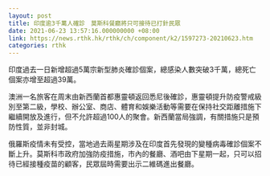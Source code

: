 ```yaml
---
layout: post
title: 印度逾3千萬人確診　莫斯科餐廳將只可接待已打針民眾
date: 2021-06-23 13:57:16.000000000 +08:00
link: https://news.rthk.hk/rthk/ch/component/k2/1597273-20210623.htm
categories: rthk
---
```


印度過去一日新增超過5萬宗新型肺炎確診個案，總感染人數突破3千萬，總死亡個案亦增至超過39萬。

澳洲一名旅客在周末由新西蘭首都惠靈頓返回悉尼後確診，惠靈頓提升防疫警戒級別至第二級，學校、辦公室、商店、體育和娛樂活動等需要在保持社交距離措施下繼續開放及進行，但不允許超過100人的聚會。新西蘭當局強調，有關措施只是預防性質，並非封城。

俄羅斯疫情未有受控，當地過去兩星期涉及在印度首先發現的變種病毒確診個案不斷上升。莫斯科市政府加強防疫措施，市內的餐廳、酒吧由下星期一起，只可以招待已經接種疫苗的顧客，民眾屆時需要出示二維碼進出餐廳。
